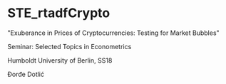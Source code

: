 # STE_rtadfCrypto

"Exuberance in Prices of Cryptocurrencies: Testing for Market Bubbles" 

Seminar: Selected Topics in Econometrics 

Humboldt University of Berlin, SS18 

Đorđe Dotlić
